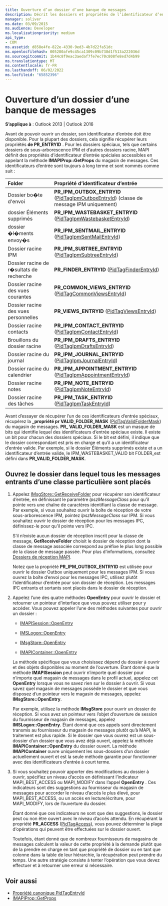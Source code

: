 ```yaml
---
title: Ouverture d’un dossier d’une banque de messages
description: Décrit les dossiers et propriétés de l’identificateur d’entrée, qui doivent être disponibles avant que n’importe quel dossier puisse être ouvert.
manager: soliver
ms.date: 03/09/2015
ms.audience: Developer
ms.localizationpriority: medium
api_type:
- COM
ms.assetid: d858e4fe-822e-4330-9ed3-4b7d22fa51dc
ms.openlocfilehash: 005280afe9c45ca1309c09b738d1f513a222036d
ms.sourcegitcommit: 1b44c8f9eac3aedaf7fe7ec70c808fe8ed7d4b99
ms.translationtype: MT
ms.contentlocale: fr-FR
ms.lasthandoff: 06/02/2022
ms.locfileid: "65852396"
---
```

# <a name="opening-a-message-store-folder"></a>Ouverture d’un dossier d’une banque de messages

**S’applique à** : Outlook 2013 | Outlook 2016 
  
Avant de pouvoir ouvrir un dossier, son identificateur d’entrée doit être disponible. Pour la plupart des dossiers, cela signifie récupérer leurs propriétés **de PR_ENTRYID** . Pour les dossiers spéciaux, tels que certains dossiers de sous-arborescence IPM et d’autres dossiers racine, MAPI définit des propriétés d’identificateur d’entrée spéciales accessibles en appelant la méthode **IMAPIProp::GetProps** du magasin de messages. Ces identificateurs d’entrée sont toujours à long terme et sont nommés comme suit : 
  
|**Folder**|**Propriété d’identificateur d’entrée**|
|:-----|:-----|
|Dossier bo�te d'envoi  <br/> |**PR_IPM_OUTBOX_ENTRYID** ([PidTagIpmOutboxEntryId](pidtagipmoutboxentryid-canonical-property.md)) (classe de message IPM uniquement)  <br/> |
|dossier Éléments supprimés  <br/> |**PR_IPM_WASTEBASKET_ENTRYID** ([PidTagIpmWastebasketEntryId](pidtagipmwastebasketentryid-canonical-property.md))  <br/> |
|dossier �l�ments envoy�s  <br/> |**PR_IPM_SENTMAIL_ENTRYID** ([PidTagIpmSentMailEntryId](pidtagipmsentmailentryid-canonical-property.md))  <br/> |
|Dossier racine IPM  <br/> |**PR_IPM_SUBTREE_ENTRYID** ([PidTagIpmSubtreeEntryId](pidtagipmsubtreeentryid-canonical-property.md))  <br/> |
|Dossier racine de r�sultats de recherche  <br/> |**PR_FINDER_ENTRYID** ([PidTagFinderEntryId](pidtagfinderentryid-canonical-property.md))  <br/> |
|Dossier racine des vues courantes  <br/> |**PR_COMMON_VIEWS_ENTRYID** ([PidTagCommonViewsEntryId](pidtagcommonviewsentryid-canonical-property.md))  <br/> |
|Dossier racine des vues personnelles  <br/> |**PR_VIEWS_ENTRYID** ([PidTagViewsEntryId](pidtagviewsentryid-canonical-property.md))  <br/> |
|Dossier racine contacts  <br/> |**PR_IPM_CONTACT_ENTRYID** ([PidTagIpmContactEntryId](pidtagipmcontactentryid-canonical-property.md))  <br/> |
|Brouillons du dossier racine  <br/> |**PR_IPM_DRAFTS_ENTRYID** ([PidTagIpmDraftsEntryId](pidtagipmdraftsentryid-canonical-property.md))  <br/> |
|Dossier racine du journal  <br/> |**PR_IPM_JOURNAL_ENTRYID** ([PidTagIpmJournalEntryId](pidtagipmjournalentryid-canonical-property.md))  <br/> |
|Dossier racine du calendrier  <br/> |**PR_IPM_APPOINTMENT_ENTRYID** ([PidTagIpmAppointmentEntryId](pidtagipmappointmententryid-canonical-property.md))  <br/> |
|Dossier racine notes  <br/> |**PR_IPM_NOTE_ENTRYID** ([PidTagIpmNoteEntryId](pidtagipmnoteentryid-canonical-property.md))  <br/> |
|Dossier racine des tâches  <br/> |**PR_IPM_TASK_ENTRYID** ([PidTagIpmTaskEntryId](pidtagipmtaskentryid-canonical-property.md))  <br/> |
   
Avant d’essayer de récupérer l’un de ces identificateurs d’entrée spéciaux, récupérez la **\_propriété pr VALID_FOLDER_MASK** ([PidTagValidFolderMask](pidtagvalidfoldermask-canonical-property.md)) du magasin de messages. **PR\_ VALID_FOLDER_MASK** est un masque de bits qui identifie lequel des identificateurs d’entrée spéciaux existe. Il existe un bit pour chacun des dossiers spéciaux. Si le bit est défini, il indique que le dossier correspondant est pris en charge et qu’il a un identificateur d’entrée valide. Par exemple, si le dossier Éléments supprimés existe et a un identificateur d’entrée valide, le IPM_WASTEBASKET_VALID bit FOLDER\_est défini dans **PR_VALID_FOLDER_MASK**. 
  
## <a name="open-the-folder-where-all-incoming-messages-of-a-particular-class-are-placed"></a>Ouvrez le dossier dans lequel tous les messages entrants d’une classe particulière sont placés
  
1. Appelez [IMsgStore::GetReceiveFolder](imsgstore-getreceivefolder.md) pour récupérer son identificateur d’entrée, en définissant le paramètre  _lpszMessageClass_ pour qu’il pointe vers une chaîne de caractères identifiant la classe de message. Par exemple, si vous souhaitez ouvrir la boîte de réception de votre sous-arborescence IPM, pointez  _lpszMessageClass_ sur IPM. Si vous souhaitez ouvrir le dossier de réception pour les messages IPC, définissez-le pour qu’il pointe vers IPC. 

   S’il n’existe aucun dossier de réception inscrit pour la classe de message, **GetReceiveFolder** choisit le dossier de réception dont la classe de message associée correspond au préfixe le plus long possible de la classe de message passée. Pour plus d’informations, consultez [Dossiers de réception MAPI](mapi-receive-folders.md). 
   
   Notez que la propriété **PR_IPM_OUTBOX_ENTRYID** est utilisée pour ouvrir le dossier Outbox uniquement pour les messages IPM. Si vous ouvrez la boîte d’envoi pour les messages IPC, utilisez plutôt l’identificateur d’entrée pour son dossier de réception. Les messages IPC entrants et sortants sont placés dans le dossier de réception. 
    
2. Appelez l’une des quatre méthodes **OpenEntry** pour ouvrir le dossier et retourner un pointeur d’interface que vous pouvez utiliser pour y accéder. Vous pouvez appeler l’une des méthodes suivantes pour ouvrir un dossier : 
    
   - [IMAPISession::OpenEntry](imapisession-openentry.md)
    
   - [IMSLogon::OpenEntry](imslogon-openentry.md)
    
   - [IMsgStore::OpenEntry](imsgstore-openentry.md)
    
   - [IMAPIContainer::OpenEntry](imapicontainer-openentry.md)
    
   La méthode spécifique que vous choisissez dépend du dossier à ouvrir et des objets disponibles au moment de l’ouverture. Étant donné que la méthode **IMAPISession** peut ouvrir n’importe quel dossier pour n’importe quel magasin de messages dans le profil actuel, appelez cet **OpenEntry** lorsque vous ne savez rien sur le dossier à ouvrir. Si vous savez quel magasin de messages possède le dossier et que vous disposez d’un pointeur vers le magasin de messages, appelez **IMsgStore::OpenEntry**. 
    
   Par exemple, utilisez la méthode **IMsgStore** pour ouvrir un dossier de réception. Si vous avez un pointeur vers l’objet d’ouverture de session du fournisseur de magasin de messages, appelez **IMSLogon::OpenEntry**. Étant donné que ces appels sont directement transmis au fournisseur du magasin de messages plutôt qu’à MAPI, le traitement est plus rapide. Si le dossier que vous ouvrez est un sous-dossier d’un dossier que vous avez déjà ouvert, appelez la méthode **IMAPIContainer::OpenEntry** du dossier ouvert. La méthode **IMAPIContainer** ouvre uniquement les sous-dossiers d’un dossier actuellement ouvert et est la seule méthode garantie pour fonctionner avec des identificateurs d’entrée à court terme. 
    
3. Si vous souhaitez pouvoir apporter des modifications au dossier à ouvrir, spécifiez un niveau d’accès en définissant l’indicateur MAPI\_BEST\_ACCESS ou MAPI\_MODIFY dans l’appel **OpenEntry** . Ces indicateurs sont des suggestions au fournisseur du magasin de messages pour accorder le niveau d’accès le plus élevé, pour MAPI\_BEST\_ACCESS, ou un accès en lecture/écriture, pour MAPI\_MODIFY, lors de l’ouverture du dossier. 

   Étant donné que ces indicateurs ne sont que des suggestions, le dossier peut ou non être ouvert avec le niveau d’accès attendu. En récupérant la propriété **PR_ACCESS** ([PidTagAccess](pidtagaccess-canonical-property.md)), vous pouvez déterminer la plage d’opérations qui peuvent être effectuées sur le dossier ouvert. 
    
   Toutefois, étant donné que de nombreux fournisseurs de magasins de messages calculent la valeur de cette propriété à la demande plutôt que de la prendre en charge en tant que propriété de dossier ou en tant que colonne dans la table de leur hiérarchie, la récupération peut prendre du temps. Une autre stratégie consiste à tenter l’opération que vous devez effectuer et à retourner une erreur si nécessaire.
    
## <a name="see-also"></a>Voir aussi

- [Propriété canonique PidTagEntryId](pidtagentryid-canonical-property.md) 
- [IMAPIProp::GetProps](imapiprop-getprops.md)

